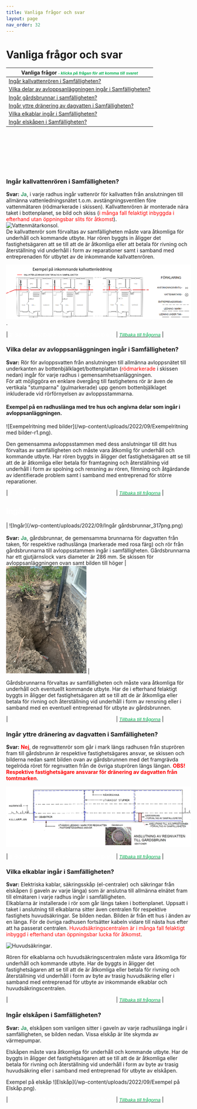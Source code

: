 ```yaml
---
title: Vanliga frågor och svar
layout: page
nav_order: 32
---
```

# Vanliga frågor och svar 

| **Vanliga frågor** <span style="color: #00B050; font-size: 11px; font-family: Arial; font-weight: italic;">- *klicka på frågan för att komma till svaret*</span> |
| -------- |
| [Ingår kallvattenrören i Samfälligheten?](https://hbgsamfall.win/pages/Vanliga%20fr%C3%A5gor%20och%20svar.html#ing%C3%A5r-kallvattenr%C3%B6ren-i-samf%C3%A4lligheten) |
| [Vilka delar av avloppsanläggningen ingår i Samfälligheten?](https://hbgsamfall.win/pages/Vanliga%20fr%C3%A5gor%20och%20svar.html#vilka-delar-av-avloppsanl%C3%A4ggningen-ing%C3%A5r-i-samf%C3%A4lligheten) |
| [Ingår gårdsbrunnar i samfälligheten?](https://hbgsamfall.win/pages/Vanliga%20fr%C3%A5gor%20och%20svar.html#ing%C3%A5r-g%C3%A5rdsbrunnar-i-samf%C3%A4lligheten) |
| [Ingår yttre dränering av dagvatten i Samfälligheten?](https://hbgsamfall.win/pages/Vanliga%20fr%C3%A5gor%20och%20svar.html#ing%C3%A5r-yttre-dr%C3%A4nering-av-dagvatten-i-samf%C3%A4lligheten) |
| [Vilka elkablar ingår i Samfälligheten?](https://hbgsamfall.win/pages/Vanliga%20fr%C3%A5gor%20och%20svar.html#vilka-elkablar-ing%C3%A5r-i-samf%C3%A4lligheten) |
| [Ingår elskåpen i Samfälligheten?](https://hbgsamfall.win/pages/Vanliga%20fr%C3%A5gor%20och%20svar.html#ing%C3%A5r-elsk%C3%A5pen-i-samf%C3%A4lligheten) |

<br><br><br><br><br><br>

### Ingår kallvattenrören i Samfälligheten?  
**Svar:** <span style="color: #339966;">**Ja**</span>, i varje radhus ingår vattenrör för kallvatten från anslutningen till allmänna vattenledningsnätet t.o.m. avstängningsventilen före vattenmätaren (rödmarkerade i skissen). Kallvattenrören är monterade nära taket i bottenplanet, se bild och skiss (<span style="color: #ff0000;">i många fall felaktigt inbyggda i efterhand utan öppningsbar slits för åtkomst</span>).  
![Vattenmätarkonsol](/wp-content/uploads/2022/09/Vattenmätarkonsoll.jpg).  
De kallvattenrör som förvaltas av samfälligheten måste vara åtkomliga för underhåll och kommande utbyte. Har rören byggts in åligger det fastighetsägaren att se till att de är åtkomliga eller att betala för rivning och återställning vid underhåll i form av reparationer samt i samband med entreprenaden för utbytet av de inkommande kallvattenrören.  

![Kallvattenledningen](/wp-content/uploads/2022/09/Kallvattenledning_r2.png).

| <span style="color: #ffffff;"># Blank blank blank blank blank blank blank</span> | [<span style="color: #00B050; font-size: 13px; font-family: Arial; font-weight: italic;">*Tillbaka till frågorna*</span>](https://hbgsamfall.win/pages/Vanliga%20fr%C3%A5gor%20och%20svar.html#vanliga-fr%C3%A5gor-och-svar)  |    
 
### Vilka delar av avloppsanläggningen ingår i Samfälligheten?  
**Svar:** Rör för avloppsvatten från anslutningen till allmänna avloppsnätet till underkanten av bottenbjälklaget/bottenplattan (<span style="color: #ff0000;">rödmarkerade</span> i skissen nedan) ingår för varje radhus i gemensamhetsanläggningen.  
För att möjliggöra en enklare övergång till fastighetens rör är även de vertikala "stumparna" (gulmarkerade) upp genom bottenbjälklaget inkluderade vid rörförnyelsen av avloppsstammarna.  
#### Exempel på en radhuslänga med tre hus och angivna delar som ingår i avloppsanläggningen.  
![Exempelritning med bilder](/wp-content/uploads/2022/09/Exempelritning med bilder-r1.png).

Den gemensamma avloppsstammen med dess anslutningar till ditt hus förvaltas av samfälligheten och måste vara åtkomlig för underhåll och kommande utbyte. Har rören byggts in åligger det fastighetsägaren att se till att de är åtkomliga eller betala för framtagning och återställning vid underhåll i form av spolning och rensning av rören, filmning och åtgärdande av identifierade problem samt i samband med entreprenad för större reparationer.

| <span style="color: #ffffff;"># Blank blank blank blank blank blank blank</span> | [<span style="color: #00B050; font-size: 13px; font-family: Arial; font-weight: italic;">*Tillbaka till frågorna*</span>](https://hbgsamfall.win/pages/Vanliga%20fr%C3%A5gor%20och%20svar.html#vanliga-fr%C3%A5gor-och-svar)  |    
## <span style="color: #ffffff;">Ingår gårdsbrunnar i samfälligheten?</span>  
| ![Ingår](/wp-content/uploads/2022/09/Ingår gårdsbrunnar_317png.png) <br><br> **Svar:** <span style="color: #339966;">**Ja**</span>, gårdsbrunnar, de gemensamma brunnarna för dagvatten från taken, för respektive radhuslänga (markerade med rosa färg) och rör från gårdsbrunnarna till avloppsstammen ingår i samfälligheten. Gårdsbrunnarna har ett gjutjärnslock vars diameter är 286 mm. Se skissen för avloppsanläggningen ovan samt bilden till höger | ![Gårdsbrunn](/wp-content/uploads/2022/09/Gårdsbrunn-framgrävd.jpg) | 

Gårdsbrunnarna förvaltas av samfälligheten och måste vara åtkomliga för underhåll och eventuellt kommande utbyte. Har de i efterhand felaktigt byggts in åligger det fastighetsägaren att se till att de är åtkomliga eller betala för rivning och återställning vid underhåll i form av rensning eller i samband med en eventuell entreprenad för utbyte av gårdsbrunnen.

| <span style="color: #ffffff;"># Blank blank blank blank blank blank blank</span> | [<span style="color: #00B050; font-size: 13px; font-family: Arial; font-weight: italic;">*Tillbaka till frågorna*</span>](https://hbgsamfall.win/pages/Vanliga%20fr%C3%A5gor%20och%20svar.html#vanliga-fr%C3%A5gor-och-svar)  |  

### Ingår yttre dränering av dagvatten i Samfälligheten?  
**Svar:** <span style="color: #ff0000;">**Nej**</span>, de regnvattenrör som går i mark längs radhusen från stuprören fram till gårdsbrunn är respektive fastighetsägares ansvar, se skissen och bilderna nedan samt bilden ovan av gårdsbrunnen med det framgrävda tegelröda röret för regnvatten från de övriga stuprören längs längan. <span style="color: #ff0000;">**OBS! Respektive fastighetsägare ansvarar för dränering av dagvatten från tomtmarken**</span>. 

![Yttre dränering av dagvatten](/wp-content/uploads/2022/09/Regnvatten-r1.png)

| <span style="color: #ffffff;"># Blank blank blank blank blank blank blank</span> | [<span style="color: #00B050; font-size: 13px; font-family: Arial; font-weight: italic;">*Tillbaka till frågorna*</span>](https://hbgsamfall.win/pages/Vanliga%20fr%C3%A5gor%20och%20svar.html#vanliga-fr%C3%A5gor-och-svar)  |   

### Vilka elkablar ingår i Samfälligheten?  
**Svar:** Elektriska kablar, säkringsskåp (el-centraler) och säkringar från elskåpen (i gaveln av varje länga) som är anslutna till allmänna elnätet fram till elmätaren i varje radhus ingår i samfälligheten.  
Elkablarna är installerade i rör som går längs taken i bottenplanet. Uppsatt i taket i anslutning till elkablarna sitter även centralen för respektive fastighets huvudsäkringar. Se bilden nedan. Bilden är från ett hus i änden av en länga. För de övriga radhusen fortsätter kabeln vidare till nästa hus efter att ha passerat centralen. <span style="color: #ff0000;">Huvudsäkringscentralen är i många fall felaktigt inbyggd i efterhand utan öppningsbar lucka för åtkomst</span>. 

![Huvudsäkringar](/wp-content/uploads/2022/09/Huvudsäkringscentral.jpg).  

Rören för elkablarna och huvudsäkringscentralen måste vara åtkomliga för underhåll och kommande utbyte. Har de byggts in åligger det fastighetsägaren att se till att de är åtkomliga eller betala för rivning och återställning vid underhåll i form av byte av trasig huvudsäkring eller i samband med entreprenad för utbyte av inkommande elkablar och huvudsäkringscentralen.

| <span style="color: #ffffff;"># Blank blank blank blank blank blank blank</span> | [<span style="color: #00B050; font-size: 13px; font-family: Arial; font-weight: italic;">*Tillbaka till frågorna*</span>](https://hbgsamfall.win/pages/Vanliga%20fr%C3%A5gor%20och%20svar.html#vanliga-fr%C3%A5gor-och-svar)  |    

### Ingår elskåpen i Samfälligheten?  
**Svar:** <span style="color: #339966;">**Ja**</span>, elskåpen som vanligen sitter i gaveln av varje radhuslänga ingår i samfälligheten, se bilden nedan. Vissa elskåp är lite skymda av värmepumpar. 

Elskåpen måste vara åtkomliga för underhåll och kommande utbyte. Har de byggts in åligger det fastighetsägaren att se till att de är åtkomliga eller betala för rivning och återställning vid underhåll i form av byte av trasig huvudsäkring eller i samband med entreprenad för utbyte av elskåpen. 

Exempel på elskåp 
![Elskåp](/wp-content/uploads/2022/09/Exempel på Elskåp.png).

| <span style="color: #ffffff;"># Blank blank blank blank blank blank blank</span> | [<span style="color: #00B050; font-size: 13px; font-family: Arial; font-weight: italic;">*Tillbaka till frågorna*</span>](https://hbgsamfall.win/pages/Vanliga%20fr%C3%A5gor%20och%20svar.html#vanliga-fr%C3%A5gor-och-svar)  | 
